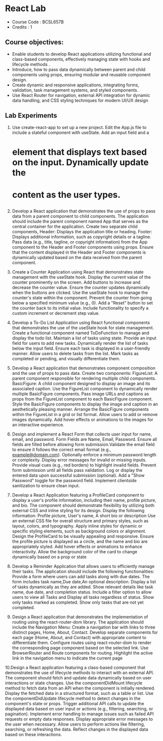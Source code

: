 # React Lab
- Course Code : BCSL657B
- Credits : 1

## Course objectives:
* Enable students to develop React applications utilizing functional and class-based components, effectively
managing state with hooks and lifecycle methods .
* Introduce, how to pass data dynamically between parent and child components using props, ensuring modular
and reusable component design.
* Create dynamic and responsive applications, integrating forms, validation, task management systems, and styled
components.
* Use React Router for navigation, external API integration for dynamic data handling, and CSS styling techniques
for modern UI/UX design

## Lab Experiments

1. Use create-react-app to set up a new project. Edit the App.js file to include a stateful component with useState.
Add an input field and a <h1> element that displays text based on the input. Dynamically update the <h1> content
as the user types.

2. Develop a React application that demonstrates the use of props to pass data from a parent component to child
components. The application should include the parent component named App that serves as the central container
for the application. Create two separate child components, Header: Displays the application title or heading. Footer:
Displays additional information, such as copyright details or a tagline. Pass data (e.g., title, tagline, or copyright
information) from the App component to the Header and Footer components using props. Ensure that the content
displayed in the Header and Footer components is dynamically updated based on the data received from the parent
component.

3. Create a Counter Application using React that demonstrates state management with the useState hook. Display the
current value of the counter prominently on the screen. Add buttons to increase and decrease the counter value.
Ensure the counter updates dynamically when the buttons are clicked. Use the useState hook to manage the
counter's state within the component. Prevent the counter from going below a specified minimum value (e.g., 0).
Add a "Reset" button to set the counter back to its initial value. Include functionality to specify a custom increment
or decrement step value.

4. Develop a To-Do List Application using React functional components that demonstrates the use of the useState
hook for state management. Create a functional component named ToDoFunction to manage and display the todo list.
Maintain a list of tasks using state. Provide an input field for users to add new tasks. Dynamically render
the list of tasks below the input field. Ensure each task is displayed in a user-friendly manner. Allow users to
delete tasks from the list. Mark tasks as completed or pending, and visually differentiate them.

5. Develop a React application that demonstrates component composition and the use of props to pass data. Create
two components: FigureList: A parent component responsible for rendering multiple child components.
BasicFigure: A child component designed to display an image and its associated caption. Use the FigureList
component to dynamically render multiple BasicFigure components. Pass image URLs and captions as props from
the FigureList component to each BasicFigure component. Style the BasicFigure components to display the image
and caption in an aesthetically pleasing manner. Arrange the BasicFigure components within the FigureList in a
grid or list format. Allow users to add or remove images dynamically. Add hover effects or animations to the
images for an interactive experience.

6. Design and implement a React Form that collects user input for name, email, and password. Form Fields are
Name, Email, Password. Ensure all fields are filled before allowing form submission.Validate the email field to
ensure it follows the correct email format (e.g., example@domain.com). Optionally enforce a minimum password
length or complexity. Display error messages for invalid or missing inputs. Provide visual cues (e.g., red borders)
to highlight invalid fields. Prevent form submission until all fields pass validation. Log or display the entered data
upon successful submission (optional). Add a "Show Password" toggle for the password field. Implement clientside
sanitization to ensure clean input.

7. Develop a React Application featuring a ProfileCard component to display a user's profile information, including
their name, profile picture, and bio. The component should demonstrate flexibility by utilizing both external CSS
and inline styling for its design. Display the following information: Profile picture, User's name, A short bio or
description Use an external CSS file for overall structure and primary styles, such as layout, colors, and typography.
Apply inline styles for dynamic or specific styling elements, such as background colors or alignment. Design the
ProfileCard to be visually appealing and responsive. Ensure the profile picture is displayed as a circle, and the
name and bio are appropriately styled. Add hover effects or animations to enhance interactivity. Allow the
background color of the card to change dynamically based on a prop or state

8. Develop a Reminder Application that allows users to efficiently manage their tasks. The application should include
the following functionalities: Provide a form where users can add tasks along with due dates. The form includes
task name,Due date,An optional description. Display a list of tasks dynamically as they are added. Show relevant
details like task name, due date, and completion status. Include a filter option to allow users to view all Tasks and
Display all tasks regardless of status. Show only tasks marked as completed. Show only tasks that are not yet
completed.

9. Design a React application that demonstrates the implementation of routing using the react-router-dom
library. The application should include the Navigation Menu: Create a navigation bar with links to three
distinct pages, Home, About, Contact. Develop separate components for each page (Home, About, and
Contact) with appropriate content to differentiate them. Configure routes using react-router-dom to render
the corresponding page component based on the selected link. Use BrowserRouter and Route components
for routing. Highlight the active link in the navigation menu to indicate the current page

10.Design a React application featuring a class-based component that demonstrates the use of lifecycle
methods to interact with an external API. The component should fetch and update data dynamically based
on user interactions or state changes. Use the componentDidMount lifecycle method to fetch data from an
API when the component is initially rendered. Display the fetched data in a structured format, such as a table
or list. Use the componentDidUpdate lifecycle method to detect changes in the component's state or props.
Trigger additional API calls to update the displayed data based on user input or actions (e.g., filtering,
searching, or pagination). Implement error handling to manage issues such as failed API requests or empty
data responses. Display appropriate error messages to the user when necessary. Allow users to perform
actions like filtering, searching, or refreshing the data. Reflect changes in the displayed data based on these
interactions.

